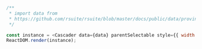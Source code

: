<!--start-code-->

```js
/**
 * import data from
 * https://github.com/rsuite/rsuite/blob/master/docs/public/data/province-simplified.json
 */

const instance = <Cascader data={data} parentSelectable style={{ width: 224 }} />;
ReactDOM.render(instance);
```

<!--end-code-->
